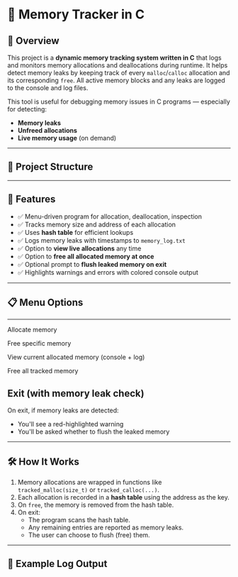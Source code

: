 # 🧠 Memory Tracker in C

## 📘 Overview

This project is a **dynamic memory tracking system written in C** that logs and monitors memory allocations and deallocations during runtime. It helps detect memory leaks by keeping track of every `malloc`/`calloc` allocation and its corresponding `free`. All active memory blocks and any leaks are logged to the console and log files.

This tool is useful for debugging memory issues in C programs — especially for detecting:
- **Memory leaks**
- **Unfreed allocations**
- **Live memory usage** (on demand)

---

## 📂 Project Structure


---

## 🎯 Features

- ✅ Menu-driven program for allocation, deallocation, inspection
- ✅ Tracks memory size and address of each allocation
- ✅ Uses **hash table** for efficient lookups
- ✅ Logs memory leaks with timestamps to `memory_log.txt`
- ✅ Option to **view live allocations** any time
- ✅ Option to **free all allocated memory at once**
- ✅ Optional prompt to **flush leaked memory on exit**
- ✅ Highlights warnings and errors with colored console output

---

## 📋 Menu Options

---
Allocate memory

Free specific memory

View current allocated memory (console + log)

Free all tracked memory

Exit (with memory leak check)
---


On exit, if memory leaks are detected:
- You'll see a red-highlighted warning
- You'll be asked whether to flush the leaked memory

---

## 🛠️ How It Works

1. Memory allocations are wrapped in functions like `tracked_malloc(size_t)` or `tracked_calloc(...)`.
2. Each allocation is recorded in a **hash table** using the address as the key.
3. On `free`, the memory is removed from the hash table.
4. On exit:
   - The program scans the hash table.
   - Any remaining entries are reported as memory leaks.
   - The user can choose to flush (free) them.

---

## 🧪 Example Log Output

